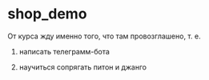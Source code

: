 # shop_demo

От курса жду именно того, что там провозглашено, т. е.

1. написать телеграмм-бота

2. научиться сопрягать питон и джанго


